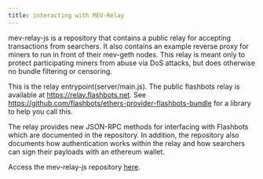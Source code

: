 ```yaml
---
title: interacting with MEV-Relay
---
```


mev-relay-js is a repository that contains a public relay for accepting transactions from searchers. It also contains an example reverse proxy for miners to run in front of their mev-geth nodes. This relay is meant only to protect participating miners from abuse via DoS attacks, but does otherwise no bundle filtering or censoring.

This is the relay entrypoint(server/main.js). The public flashbots relay is available at https://relay.flashbots.net. See https://github.com/flashbots/ethers-provider-flashbots-bundle for a library to help you call this.

The relay provides new JSON-RPC methods for interfacing with Flashbots which are documented in the repository. In addition, the repository also documents how authentication works within the relay and how searchers can sign their payloads with an ethereum wallet.

Access the mev-relay-js repository [here](https://github.com/flashbots/mev-relay-js).
